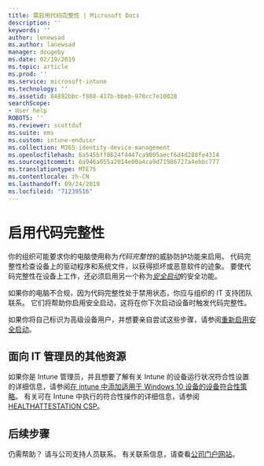 ```yaml
---
title: 需启用代码完整性 | Microsoft Docs
description: ''
keywords: ''
author: lenewsad
ms.author: lanewsad
manager: dougeby
ms.date: 02/19/2019
ms.topic: article
ms.prod: ''
ms.service: microsoft-intune
ms.technology: ''
ms.assetid: 84892bbc-f888-417b-bbeb-978cc7e10028
searchScope:
- User help
ROBOTS: ''
ms.reviewer: scottduf
ms.suite: ems
ms.custom: intune-enduser
ms.collection: M365-identity-device-management
ms.openlocfilehash: 6a545bff8624f4447ca9805aecf6d4d288fe4314
ms.sourcegitcommit: 6a946a055a2014e00a4ca9d71986727a4ebbc777
ms.translationtype: MTE75
ms.contentlocale: zh-CN
ms.lasthandoff: 09/24/2019
ms.locfileid: "71239516"
---
```

# <a name="enable-code-integrity"></a>启用代码完整性

你的组织可能要求你的电脑使用称为*代码完整性*的威胁防护功能来启用。 代码完整性检查设备上的驱动程序和系统文件，以获得损坏或恶意软件的迹象。 要使代码完整性在设备上工作，还必须启用另一个称为[*安全启动*](https://docs.microsoft.com/windows/security/information-protection/secure-the-windows-10-boot-process#secure-boot)的安全功能。

如果你的电脑不合规，因为代码完整性处于禁用状态，你应与组织的 IT 支持团队联系。 它们将帮助你启用安全启动，这将在你下次启动设备时触发代码完整性。

如果你将自己标识为高级设备用户，并想要亲自尝试这些步骤，请参阅[重新启用安全启动](https://docs.microsoft.com/windows-hardware/manufacture/desktop/disabling-secure-boot#re-enable-secure-boot)。

## <a name="additional-resources-for-it-administrators"></a>面向 IT 管理员的其他资源

如果你是 Intune 管理员，并且想要了解有关 Intune 的设备运行状况符合性设置的详细信息，请参阅[在 intune 中添加适用于 Windows 10 设备的设备符合性策略](https://docs.microsoft.com/intune/compliance-policy-create-windows)。 有关可在 Intune 中执行的符合性操作的详细信息，请参阅[HEALTHATTESTATION CSP](https://docs.microsoft.com/windows/client-management/mdm/healthattestation-csp#step-8-take-appropriate-policy-action-based-on-evaluation-results)。  

## <a name="next-steps"></a>后续步骤

仍需帮助？ 请与公司支持人员联系。 有关联系信息，请查看[公司门户网站](https://go.microsoft.com/fwlink/?linkid=2010980)。
